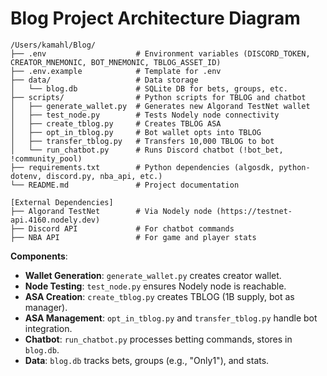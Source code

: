 # Blog Project Architecture Diagram

```
/Users/kamahl/Blog/
├── .env                    # Environment variables (DISCORD_TOKEN, CREATOR_MNEMONIC, BOT_MNEMONIC, TBLOG_ASSET_ID)
├── .env.example            # Template for .env
├── data/                   # Data storage
│   └── blog.db             # SQLite DB for bets, groups, etc.
├── scripts/                # Python scripts for TBLOG and chatbot
│   ├── generate_wallet.py  # Generates new Algorand TestNet wallet
│   ├── test_node.py        # Tests Nodely node connectivity
│   ├── create_tblog.py     # Creates TBLOG ASA
│   ├── opt_in_tblog.py     # Bot wallet opts into TBLOG
│   ├── transfer_tblog.py   # Transfers 10,000 TBLOG to bot
│   └── run_chatbot.py      # Runs Discord chatbot (!bot_bet, !community_pool)
├── requirements.txt        # Python dependencies (algosdk, python-dotenv, discord.py, nba_api, etc.)
└── README.md               # Project documentation

[External Dependencies]
├── Algorand TestNet        # Via Nodely node (https://testnet-api.4160.nodely.dev)
├── Discord API             # For chatbot commands
├── NBA API                 # For game and player stats
```

**Components**:

- **Wallet Generation**: `generate_wallet.py` creates creator wallet.
- **Node Testing**: `test_node.py` ensures Nodely node is reachable.
- **ASA Creation**: `create_tblog.py` creates TBLOG (1B supply, bot as manager).
- **ASA Management**: `opt_in_tblog.py` and `transfer_tblog.py` handle bot integration.
- **Chatbot**: `run_chatbot.py` processes betting commands, stores in `blog.db`.
- **Data**: `blog.db` tracks bets, groups (e.g., "Only1"), and stats.